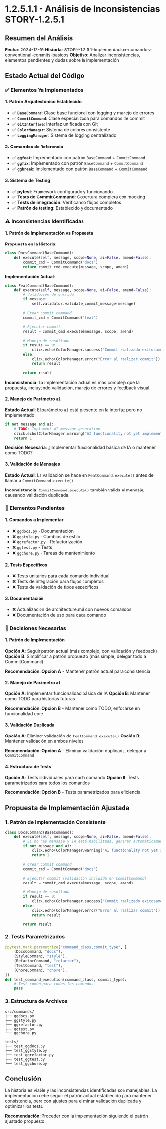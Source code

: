 # 1.2.5.1.1 - Análisis de Inconsistencias STORY-1.2.5.1

## Resumen del Análisis

**Fecha**: 2024-12-19
**Historia**: STORY-1.2.5.1-implementacion-comandos-conventional-commits-basicos
**Objetivo**: Analizar inconsistencias, elementos pendientes y dudas sobre la implementación

## Estado Actual del Código

### ✅ **Elementos Ya Implementados**

#### **1. Patrón Arquitectónico Establecido**
- ✅ **`BaseCommand`**: Clase base funcional con logging y manejo de errores
- ✅ **`CommitCommand`**: Clase especializada para comandos de commit
- ✅ **`GitInterface`**: Interfaz unificada con Git
- ✅ **`ColorManager`**: Sistema de colores consistente
- ✅ **`LoggingManager`**: Sistema de logging centralizado

#### **2. Comandos de Referencia**
- ✅ **`ggfeat`**: Implementado con patrón `BaseCommand` + `CommitCommand`
- ✅ **`ggfix`**: Implementado con patrón `BaseCommand` + `CommitCommand`
- ✅ **`ggbreak`**: Implementado con patrón `BaseCommand` + `CommitCommand`

#### **3. Sistema de Testing**
- ✅ **pytest**: Framework configurado y funcionando
- ✅ **Tests de CommitCommand**: Cobertura completa con mocking
- ✅ **Tests de integración**: Verificando flujos completos
- ✅ **Patrón de testing**: Establecido y documentado

### ⚠️ **Inconsistencias Identificadas**

#### **1. Patrón de Implementación vs Propuesta**

**Propuesta en la Historia**:
```python
class DocsCommand(BaseCommand):
    def execute(self, message, scope=None, ai=False, amend=False):
        commit_cmd = CommitCommand("docs")
        return commit_cmd.execute(message, scope, amend)
```

**Implementación Actual**:
```python
class FeatCommand(BaseCommand):
    def execute(self, message, scope=None, ai=False, amend=False):
        # Validación de entrada
        if message:
            self.validator.validate_commit_message(message)
        
        # Crear commit command
        commit_cmd = CommitCommand("feat")
        
        # Ejecutar commit
        result = commit_cmd.execute(message, scope, amend)
        
        # Manejo de resultado
        if result == 0:
            click.echo(ColorManager.success("Commit realizado exitosamente"))
        else:
            click.echo(ColorManager.error("Error al realizar commit"))
            return result
        
        return result
```

**Inconsistencia**: La implementación actual es más compleja que la propuesta, incluyendo validación, manejo de errores y feedback visual.

#### **2. Manejo de Parámetro `ai`**

**Estado Actual**: El parámetro `ai` está presente en la interfaz pero no implementado
```python
if not message and ai:
    # TODO: Implement AI message generation
    click.echo(ColorManager.warning("AI functionality not yet implemented"))
    return 1
```

**Decisión Necesaria**: ¿Implementar funcionalidad básica de IA o mantener como TODO?

#### **3. Validación de Mensajes**

**Estado Actual**: La validación se hace en `FeatCommand.execute()` antes de llamar a `CommitCommand.execute()`

**Inconsistencia**: `CommitCommand.execute()` también valida el mensaje, causando validación duplicada.

### 🤔 **Elementos Pendientes**

#### **1. Comandos a Implementar**
- ❌ `ggdocs.py` - Documentación
- ❌ `ggstyle.py` - Cambios de estilo
- ❌ `ggrefactor.py` - Refactorización
- ❌ `ggtest.py` - Tests
- ❌ `ggchore.py` - Tareas de mantenimiento

#### **2. Tests Específicos**
- ❌ Tests unitarios para cada comando individual
- ❌ Tests de integración para flujos completos
- ❌ Tests de validación de tipos específicos

#### **3. Documentación**
- ❌ Actualización de architecture.md con nuevos comandos
- ❌ Documentación de uso para cada comando

### 🎯 **Decisiones Necesarias**

#### **1. Patrón de Implementación**
**Opción A**: Seguir patrón actual (más complejo, con validación y feedback)
**Opción B**: Simplificar a patrón propuesto (más simple, delegar todo a CommitCommand)

**Recomendación**: **Opción A** - Mantener patrón actual para consistencia

#### **2. Manejo de Parámetro `ai`**
**Opción A**: Implementar funcionalidad básica de IA
**Opción B**: Mantener como TODO para historias futuras

**Recomendación**: **Opción B** - Mantener como TODO, enfocarse en funcionalidad core

#### **3. Validación Duplicada**
**Opción A**: Eliminar validación de `FeatCommand.execute()`
**Opción B**: Mantener validación en ambos niveles

**Recomendación**: **Opción A** - Eliminar validación duplicada, delegar a `CommitCommand`

#### **4. Estructura de Tests**
**Opción A**: Tests individuales para cada comando
**Opción B**: Tests parametrizados para todos los comandos

**Recomendación**: **Opción B** - Tests parametrizados para eficiencia

## Propuesta de Implementación Ajustada

### **1. Patrón de Implementación Consistente**
```python
class DocsCommand(BaseCommand):
    def execute(self, message, scope=None, ai=False, amend=False):
        # Si no hay mensaje y IA está habilitada, generar automáticamente
        if not message and ai:
            click.echo(ColorManager.warning("AI functionality not yet implemented"))
            return 1
        
        # Crear commit command
        commit_cmd = CommitCommand("docs")
        
        # Ejecutar commit (validación incluida en CommitCommand)
        result = commit_cmd.execute(message, scope, amend)
        
        # Manejo de resultado
        if result == 0:
            click.echo(ColorManager.success("Commit realizado exitosamente"))
        else:
            click.echo(ColorManager.error("Error al realizar commit"))
            return result
        
        return result
```

### **2. Tests Parametrizados**
```python
@pytest.mark.parametrize("command_class,commit_type", [
    (DocsCommand, "docs"),
    (StyleCommand, "style"),
    (RefactorCommand, "refactor"),
    (TestCommand, "test"),
    (ChoreCommand, "chore"),
])
def test_command_execution(command_class, commit_type):
    # Test común para todos los comandos
    pass
```

### **3. Estructura de Archivos**
```
src/commands/
├── ggdocs.py
├── ggstyle.py
├── ggrefactor.py
├── ggtest.py
└── ggchore.py

tests/
├── test_ggdocs.py
├── test_ggstyle.py
├── test_ggrefactor.py
├── test_ggtest.py
└── test_ggchore.py
```

## Conclusión

La historia es viable y las inconsistencias identificadas son manejables. La implementación debe seguir el patrón actual establecido para mantener consistencia, pero con ajustes para eliminar validación duplicada y optimizar los tests.

**Recomendación**: Proceder con la implementación siguiendo el patrón ajustado propuesto.
